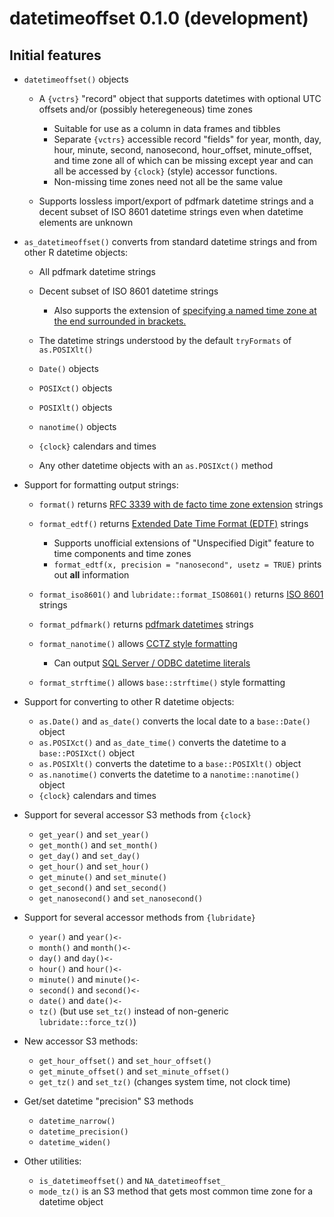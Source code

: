 datetimeoffset 0.1.0 (development)
==================================

Initial features
----------------

* `datetimeoffset()` objects
 
  + A `{vctrs}` "record" object that supports datetimes with optional UTC offsets and/or (possibly heteregeneous) time zones

    - Suitable for use as a column in data frames and tibbles
    - Separate `{vctrs}` accessible record "fields" for year, month, day, hour, 
      minute, second, nanosecond, hour\_offset, minute\_offset, and time zone all of which 
      can be missing except year and can all be accessed by `{clock}` (style) 
      accessor functions.  
    - Non-missing time zones need not all be the same value 

  + Supports lossless import/export of pdfmark datetime strings and a decent subset of 
    ISO 8601 datetime strings even when datetime elements are unknown

* `as_datetimeoffset()` converts from standard datetime strings and from other R datetime objects:

  + All pdfmark datetime strings
  + Decent subset of ISO 8601 datetime strings

    - Also supports the extension of [specifying a named time zone at the end surrounded in brackets.](https://neo4j.com/docs/cypher-manual/current/syntax/temporal/#cypher-temporal-specify-time-zone)

  + The datetime strings understood by the default `tryFormats` of `as.POSIXlt()`
  + `Date()` objects
  + `POSIXct()` objects
  + `POSIXlt()` objects
  + `nanotime()` objects
  + `{clock}` calendars and times
  + Any other datetime objects with an `as.POSIXct()` method

* Support for formatting output strings:

  + `format()` returns [RFC 3339 with de facto time zone extension](https://neo4j.com/docs/cypher-manual/current/syntax/temporal/) strings
  + `format_edtf()` returns [Extended Date Time Format (EDTF)](https://www.loc.gov/standards/datetime/) strings

    - Supports unofficial extensions of "Unspecified Digit" feature to time components and time zones
    - `format_edtf(x, precision = "nanosecond", usetz = TRUE)` prints out **all** information

  + `format_iso8601()` and `lubridate::format_ISO8601()` returns [ISO 8601](https://en.wikipedia.org/wiki/ISO_8601#Combined_date_and_time_representations) strings
  + `format_pdfmark()` returns [pdfmark datetimes](https://opensource.adobe.com/dc-acrobat-sdk-docs/library/pdfmark/pdfmark_Basic.html#document-info-dictionary-docinfo) strings
  + `format_nanotime()` allows [CCTZ style formatting](https://github.com/google/cctz/blob/6e09ceb/include/time_zone.h#L197)

    - Can output [SQL Server / ODBC datetime literals](https://learn.microsoft.com/en-us/sql/relational-databases/native-client-odbc-date-time/data-type-support-for-odbc-date-and-time-improvements?source=recommendations&view=sql-server-ver16)

  + `format_strftime()` allows `base::strftime()` style formatting 

* Support for converting to other R datetime objects:

  + `as.Date()` and `as_date()` converts the local date to a `base::Date()` object
  + `as.POSIXct()` and `as_date_time()` converts the datetime to a `base::POSIXct()` object
  + `as.POSIXlt()` converts the datetime to a `base::POSIXlt()` object
  + `as.nanotime()` converts the datetime to a `nanotime::nanotime()` object
  + `{clock}` calendars and times

* Support for several accessor S3 methods from `{clock}`

  + `get_year()` and `set_year()`
  + `get_month()` and `set_month()`
  + `get_day()` and `set_day()`
  + `get_hour()` and `set_hour()`
  + `get_minute()` and `set_minute()`
  + `get_second()` and `set_second()`
  + `get_nanosecond()` and `set_nanosecond()`

* Support for several accessor methods from `{lubridate}`

  + `year()` and `year()<-`
  + `month()` and `month()<-`
  + `day()` and `day()<-`
  + `hour()` and `hour()<-`
  + `minute()` and `minute()<-`
  + `second()` and `second()<-`
  + `date()` and `date()<-`
  + `tz()` (but use `set_tz()` instead of non-generic `lubridate::force_tz()`)

* New accessor S3 methods:

  + `get_hour_offset()` and `set_hour_offset()`
  + `get_minute_offset()` and `set_minute_offset()`
  + `get_tz()` and `set_tz()` (changes system time, not clock time)

* Get/set datetime "precision" S3 methods

  + `datetime_narrow()`
  + `datetime_precision()`
  + `datetime_widen()`

* Other utilities:

  + `is_datetimeoffset()` and `NA_datetimeoffset_`
  + `mode_tz()` is an S3 method that gets most common time zone for a datetime object
